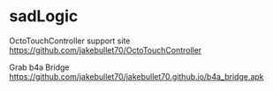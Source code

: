 # sadLogic

OctoTouchController support site  
https://github.com/jakebullet70/OctoTouchController

Grab b4a Bridge  
https://github.com/jakebullet70/jakebullet70.github.io/b4a_bridge.apk


